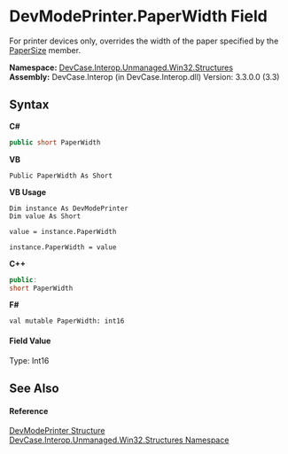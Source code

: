 # DevModePrinter.PaperWidth Field
 

For printer devices only, overrides the width of the paper specified by the <a href="F_DevCase_Interop_Unmanaged_Win32_Structures_DevModePrinter_PaperSize">PaperSize</a> member.

**Namespace:**&nbsp;<a href="N_DevCase_Interop_Unmanaged_Win32_Structures">DevCase.Interop.Unmanaged.Win32.Structures</a><br />**Assembly:**&nbsp;DevCase.Interop (in DevCase.Interop.dll) Version: 3.3.0.0 (3.3)

## Syntax

**C#**<br />
``` C#
public short PaperWidth
```

**VB**<br />
``` VB
Public PaperWidth As Short
```

**VB Usage**<br />
``` VB Usage
Dim instance As DevModePrinter
Dim value As Short

value = instance.PaperWidth

instance.PaperWidth = value
```

**C++**<br />
``` C++
public:
short PaperWidth
```

**F#**<br />
``` F#
val mutable PaperWidth: int16
```


#### Field Value
Type: Int16

## See Also


#### Reference
<a href="T_DevCase_Interop_Unmanaged_Win32_Structures_DevModePrinter">DevModePrinter Structure</a><br /><a href="N_DevCase_Interop_Unmanaged_Win32_Structures">DevCase.Interop.Unmanaged.Win32.Structures Namespace</a><br />